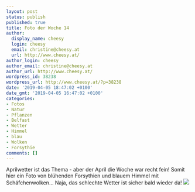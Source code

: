 ```yaml
---
layout: post
status: publish
published: true
title: Foto der Woche 14
author:
  display_name: cheesy
  login: cheesy
  email: christine@cheesy.at
  url: http://www.cheesy.at/
author_login: cheesy
author_email: christine@cheesy.at
author_url: http://www.cheesy.at/
wordpress_id: 38238
wordpress_url: http://www.cheesy.at/?p=38238
date: '2019-04-05 18:47:02 +0100'
date_gmt: '2019-04-05 16:47:02 +0100'
categories:
- Fotos
- Natur
- Pflanzen
- Belfast
- Wetter
- Himmel
- blau
- Wolken
- Forsythie
comments: []
---
```

Aprilwetter ist das Thema - aber der April die Woche war recht fein! Somit hier ein Foto von blühenden Forsythien und blauem Himmel mit Schäfchenwolken... Naja, das schlechte Wetter ist sicher bald wieder da!
[![](http://www.cheesy.at/wp-content/uploads/14-P52-Aprilwetter.jpg)](http://www.cheesy.at/fotos/spiele/projekt365-und-andere-projekte/project-52-wochen-in-2019/)
